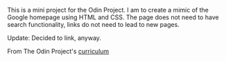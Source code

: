This is a mini project for the Odin Project. I am to create a mimic of the Google homepage using HTML and CSS. The page does not need to have search functionality, links do not need to lead to new pages.


Update: Decided to link, anyway.


From The Odin Project's [curriculum](http://www.theodinproject.com/courses/web-development-101/lessons/html-css)